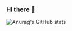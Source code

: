### Hi there 👋

![Anurag's GitHub stats](https://github-readme-stats.vercel.app/api?username=kankajm&show_icons=true&theme=radical)

